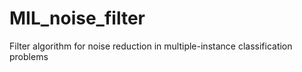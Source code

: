 # MIL_noise_filter
Filter algorithm for noise reduction in multiple-instance classification problems
